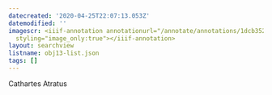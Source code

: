 ```yaml
---
datecreated: '2020-04-25T22:07:13.053Z'
datemodified: ''
imagescr: <iiif-annotation annotationurl="/annotate/annotations/1dcb3528-8741-11ea-b120-5254008afee6.json"
  styling="image_only:true"></iiif-annotation>
layout: searchview
listname: obj13-list.json
tags: []
---
```

Cathartes Atratus